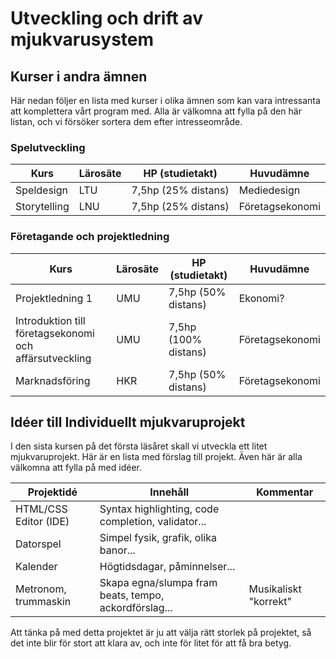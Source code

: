 # Utveckling och drift av mjukvarusystem

## Kurser i andra ämnen

Här nedan följer en lista med kurser i olika ämnen som kan vara intressanta att komplettera vårt program med. Alla är välkomna att fylla på den här listan, och vi försöker sortera dem efter intresseområde.

### Spelutveckling
|Kurs                                                  |Lärosäte |HP (studietakt)         |Huvudämne       |
|------------------------------------------------------|---------|------------------------|----------------|
|Speldesign                                            |LTU      |7,5hp (25% distans)     |Mediedesign     |
|Storytelling                                          |LNU      |7,5hp (25% distans)     |Företagsekonomi |

### Företagande och projektledning
|Kurs                                                  |Lärosäte |HP (studietakt)         |Huvudämne       |
|------------------------------------------------------|---------|------------------------|----------------|
|Projektledning 1                                      |UMU      |7,5hp (50% distans)     |Ekonomi?        |
|Introduktion till företagsekonomi och affärsutveckling|UMU      |7,5hp (100% distans)    |Företagsekonomi |
|Marknadsföring                                        |HKR      |7,5hp (50% distans)     |Företagsekonomi |

## Idéer till Individuellt mjukvaruprojekt

I den sista kursen på det första läsåret skall vi utveckla ett litet mjukvaruprojekt. Här är en lista med förslag till projekt. Även här är alla välkomna att fylla på med idéer.

|Projektidé                     |Innehåll                                              |Kommentar             |
|-------------------------------|------------------------------------------------------|----------------------|
|HTML/CSS Editor (IDE)          |Syntax highlighting, code completion, validator...    |                      |
|Datorspel                      |Simpel fysik, grafik, olika banor...                  |                      |
|Kalender                       |Högtidsdagar, påminnelser...                          |                      |
|Metronom, trummaskin           |Skapa egna/slumpa fram beats, tempo, ackordförslag... |Musikaliskt "korrekt" |

Att tänka på med detta projektet är ju att välja rätt storlek på projektet, så det inte blir för stort att klara av, och inte för litet för att få bra betyg.
